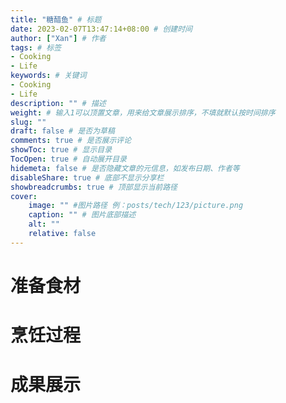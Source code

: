 ```yaml
---
title: "糖醋鱼" # 标题
date: 2023-02-07T13:47:14+08:00 # 创建时间
author: ["Xan"] # 作者
tags: # 标签
- Cooking 
- Life 
keywords: # 关键词
- Cooking 
- Life 
description: "" # 描述
weight: # 输入1可以顶置文章，用来给文章展示排序，不填就默认按时间排序
slug: ""
draft: false # 是否为草稿
comments: true # 是否展示评论
showToc: true # 显示目录
TocOpen: true # 自动展开目录
hidemeta: false # 是否隐藏文章的元信息，如发布日期、作者等
disableShare: true # 底部不显示分享栏
showbreadcrumbs: true # 顶部显示当前路径
cover:
    image: "" #图片路径 例：posts/tech/123/picture.png
    caption: "" # 图片底部描述
    alt: ""
    relative: false
---
```


# 准备食材
# 烹饪过程

# 成果展示
